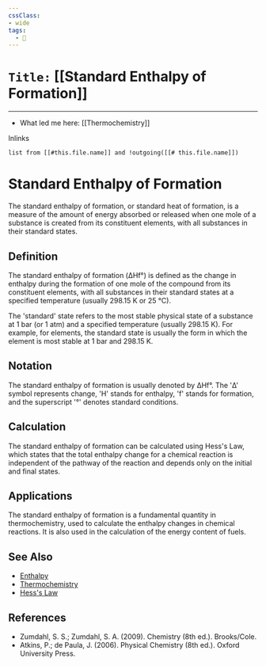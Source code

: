```yaml
---
cssClass:
- wide
tags:
  - 🧪
---
```


# `Title:` [[Standard Enthalpy of Formation]]
--- 

- What led me here: [[Thermochemistry]]

Inlinks
```dataview 
list from [[#this.file.name]] and !outgoing([[# this.file.name]]) 
```

# Standard Enthalpy of Formation

The standard enthalpy of formation, or standard heat of formation, is a measure of the amount of energy absorbed or released when one mole of a substance is created from its constituent elements, with all substances in their standard states.

## Definition

The standard enthalpy of formation (ΔHf°) is defined as the change in enthalpy during the formation of one mole of the compound from its constituent elements, with all substances in their standard states at a specified temperature (usually 298.15 K or 25 °C). 

The 'standard' state refers to the most stable physical state of a substance at 1 bar (or 1 atm) and a specified temperature (usually 298.15 K). For example, for elements, the standard state is usually the form in which the element is most stable at 1 bar and 298.15 K.

## Notation

The standard enthalpy of formation is usually denoted by ΔHf°. The 'Δ' symbol represents change, 'H' stands for enthalpy, 'f' stands for formation, and the superscript '°' denotes standard conditions.

## Calculation

The standard enthalpy of formation can be calculated using Hess's Law, which states that the total enthalpy change for a chemical reaction is independent of the pathway of the reaction and depends only on the initial and final states. 

## Applications

The standard enthalpy of formation is a fundamental quantity in thermochemistry, used to calculate the enthalpy changes in chemical reactions. It is also used in the calculation of the energy content of fuels.

## See Also

- [Enthalpy](https://en.wikipedia.org/wiki/Enthalpy)
- [Thermochemistry](https://en.wikipedia.org/wiki/Thermochemistry)
- [Hess's Law](https://en.wikipedia.org/wiki/Hess%27s_law)

## References

- Zumdahl, S. S.; Zumdahl, S. A. (2009). Chemistry (8th ed.). Brooks/Cole.
- Atkins, P.; de Paula, J. (2006). Physical Chemistry (8th ed.). Oxford University Press.